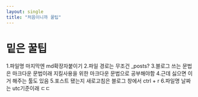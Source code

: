```yaml
---
layout: single
title: "처음이니까 꿀팁"
---
```


# 밑은 꿀팁

1.파일명 마지막엔 md확장자붙이기
2.파일 경로는 무조건 _posts?
3.블로그 쓰는 문법은 마크다운 문법이래 지킬사용을 위한 마크다운 문법으로 공부해야함
4.근데 싫으면 이거 해주는 툴도 있음
5.포스트 됐는지 새로고침은 블로그 창에서 ctrl + r
6.파일명 날짜는 utc기준이래 ㄷㄷ
